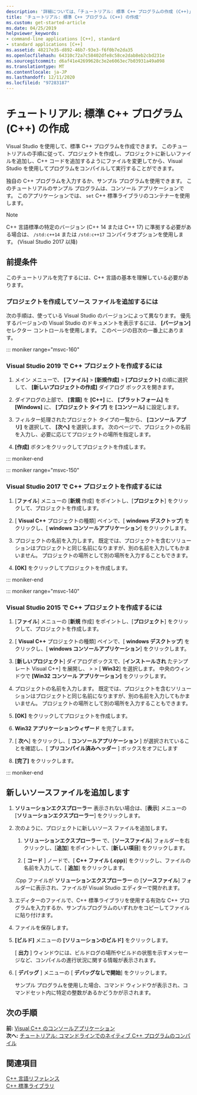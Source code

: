 ```yaml
---
description: '詳細については、「チュートリアル: 標準 C++ プログラムの作成 (C++)」を参照してください。'
title: 'チュートリアル: 標準 C++ プログラム (C++) の作成'
ms.custom: get-started-article
ms.date: 04/25/2019
helpviewer_keywords:
- command-line applications [C++], standard
- standard applications [C++]
ms.assetid: 48217e35-d892-46b7-93e3-f6f0b7e2da35
ms.openlocfilehash: 64310c72a7c58402dfe8c58ce2dab8eb2cbd231e
ms.sourcegitcommit: d6af41e42699628c3e2e6063ec7b03931a49a098
ms.translationtype: MT
ms.contentlocale: ja-JP
ms.lasthandoff: 12/11/2020
ms.locfileid: "97283187"
---
```

# <a name="walkthrough-creating-a-standard-c-program-c"></a>チュートリアル: 標準 C++ プログラム (C++) の作成

Visual Studio を使用して、標準 C++ プログラムを作成できます。 このチュートリアルの手順に従って、プロジェクトを作成し、プロジェクトに新しいファイルを追加し、C++ コードを追加するようにファイルを変更してから、Visual Studio を使用してプログラムをコンパイルして実行することができます。

独自の C++ プログラムを入力するか、サンプル プログラムを使用できます。 このチュートリアルのサンプル プログラムは、コンソール アプリケーションです。 このアプリケーションでは、 `set` C++ 標準ライブラリのコンテナーを使用します。

> [!NOTE]
> C++ 言語標準の特定のバージョン (C++ 14 または C++ 17) に準拠する必要がある場合は、 `/std:c++14` または `/std:c++17` コンパイラオプションを使用します。 (Visual Studio 2017 以降)

## <a name="prerequisites"></a>前提条件

このチュートリアルを完了するには、C++ 言語の基本を理解している必要があります。

### <a name="to-create-a-project-and-add-a-source-file"></a>プロジェクトを作成してソース ファイルを追加するには

次の手順は、使っている Visual Studio のバージョンによって異なります。 優先するバージョンの Visual Studio のドキュメントを表示するには、 **[バージョン]** セレクター コントロールを使用します。 このページの目次の一番上にあります。

::: moniker range="msvc-160"

### <a name="to-create-a-c-project-in-visual-studio-2019"></a>Visual Studio 2019 で C++ プロジェクトを作成するには

1. メイン メニューで、 **[ファイル]** > **[新規作成]** > **[プロジェクト]** の順に選択して、 **[新しいプロジェクトの作成]** ダイアログ ボックスを開きます。

1. ダイアログの上部で、 **[言語]** を **[C++]** に、 **[プラットフォーム]** を **[Windows]** に、 **[プロジェクト タイプ]** を **[コンソール]** に設定します。

1. フィルター処理されたプロジェクト タイプの一覧から、 **[コンソール アプリ]** を選択して、 **[次へ]** を選択します。 次のページで、プロジェクトの名前を入力し、必要に応じてプロジェクトの場所を指定します。

1. **[作成]** ボタンをクリックしてプロジェクトを作成します。

::: moniker-end

::: moniker range="msvc-150"

### <a name="to-create-a-c-project-in-visual-studio-2017"></a>Visual Studio 2017 で C++ プロジェクトを作成するには

1. [**ファイル**] メニューの [**新規** 作成] をポイントし、[**プロジェクト**] をクリックして、プロジェクトを作成します。

1. [ **Visual C++** プロジェクトの種類] ペインで、[ **windows デスクトップ**] をクリックし、[ **windows コンソールアプリケーション**] をクリックします。

1. プロジェクトの名前を入力します。 既定では、プロジェクトを含むソリューションはプロジェクトと同じ名前になりますが、別の名前を入力してもかまいません。 プロジェクトの場所として別の場所を入力することもできます。

1. **[OK]** をクリックしてプロジェクトを作成します。

::: moniker-end

::: moniker range="msvc-140"

### <a name="to-create-a-c-project-in-visual-studio-2015"></a>Visual Studio 2015 で C++ プロジェクトを作成するには

1. [**ファイル**] メニューの [**新規** 作成] をポイントし、[**プロジェクト**] をクリックして、プロジェクトを作成します。

1. [ **Visual C++** プロジェクトの種類] ペインで、[ **windows デスクトップ**] をクリックし、[ **windows コンソールアプリケーション**] をクリックします。

1. [**新しいプロジェクト**] ダイアログボックスで、[**インストールされ** たテンプレート Visual C++] を展開し、  >    >  [ **Win32**] を選択します。 中央のウィンドウで **[Win32 コンソール アプリケーション]** をクリックします。

1. プロジェクトの名前を入力します。 既定では、プロジェクトを含むソリューションはプロジェクトと同じ名前になりますが、別の名前を入力してもかまいません。 プロジェクトの場所として別の場所を入力することもできます。

1. **[OK]** をクリックしてプロジェクトを作成します。

1. **Win32 アプリケーションウィザード** を完了します。

1. [ **次へ**] をクリックし、[ **コンソールアプリケーション** ] が選択されていることを確認し、[ **プリコンパイル済みヘッダー** ] ボックスをオフにします

1. **[完了]** をクリックします。

::: moniker-end

## <a name="add-a-new-source-file"></a>新しいソースファイルを追加します

1. **ソリューションエクスプローラー** 表示されない場合は、[**表示**] メニューの [**ソリューションエクスプローラー**] をクリックします。

1. 次のように、プロジェクトに新しいソース ファイルを追加します。

   1. **ソリューションエクスプローラー** で、[**ソースファイル**] フォルダーを右クリックし、[**追加**] をポイントして、[**新しい項目**] をクリックします。

   1. [ **コード** ] ノードで、[ **C++ ファイル (.cpp)**] をクリックし、ファイルの名前を入力して、[ **追加**] をクリックします。

   .Cpp ファイルが **ソリューションエクスプローラー** の [**ソースファイル**] フォルダーに表示され、ファイルが Visual Studio エディターで開かれます。

1. エディターのファイルで、C++ 標準ライブラリを使用する有効な C++ プログラムを入力するか、サンプルプログラムのいずれかをコピーしてファイルに貼り付けます。

1. ファイルを保存します。

1. **[ビルド]** メニューの **[ソリューションのビルド]** をクリックします。

   [ **出力** ] ウィンドウには、ビルドログの場所やビルドの状態を示すメッセージなど、コンパイルの進行状況に関する情報が表示されます。

1. [ **デバッグ** ] メニューの [ **デバッグなしで開始**] をクリックします。

   サンプル プログラムを使用した場合、コマンド ウィンドウが表示され、コマンドセット内に特定の整数があるかどうかが示されます。

## <a name="next-steps"></a>次の手順

**前:** [Visual C++ のコンソールアプリケーション](./overview-of-windows-programming-in-cpp.md)<br/>
**次へ:** [チュートリアル: コマンドラインでのネイティブ C++ プログラムのコンパイル](../build/walkthrough-compiling-a-native-cpp-program-on-the-command-line.md)

## <a name="see-also"></a>関連項目

[C++ 言語リファレンス](../cpp/cpp-language-reference.md)<br/>
[C++ 標準ライブラリ](../standard-library/cpp-standard-library-reference.md)
